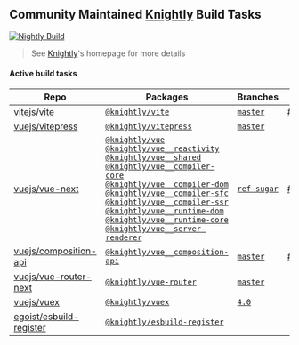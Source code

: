 ## Community Maintained [Knightly](https://github.com/antfu/knightly) Build Tasks

[![Nightly Build](https://github.com/antfu/knightly/blob/main/res/badge.svg?raw=true)](https://github.com/antfu/knightly)

> See [Knightly](https://github.com/antfu/knightly)'s homepage for more details

#### Active build tasks

<!--TASKS-START-->
| Repo | Packages | Branches | PRs |
| ---- | -------- | -------- | --- |
| [vitejs/vite](https://github.com/vitejs/vite) | [`@knightly/vite`](https://npmjs.com/package/@knightly/vite) | [`master`](https://npmjs.com/package/@knightly/vite/v/master) | [#837](https://npmjs.com/package/@knightly/vite/v/pr837) |
| [vuejs/vitepress](https://github.com/vuejs/vitepress) | [`@knightly/vitepress`](https://npmjs.com/package/@knightly/vitepress) | [`master`](https://npmjs.com/package/@knightly/vitepress/v/master) |  |
| [vuejs/vue-next](https://github.com/vuejs/vue-next) | [`@knightly/vue`](https://npmjs.com/package/@knightly/vue)<br>[`@knightly/vue__reactivity`](https://npmjs.com/package/@knightly/vue__reactivity)<br>[`@knightly/vue__shared`](https://npmjs.com/package/@knightly/vue__shared)<br>[`@knightly/vue__compiler-core`](https://npmjs.com/package/@knightly/vue__compiler-core)<br>[`@knightly/vue__compiler-dom`](https://npmjs.com/package/@knightly/vue__compiler-dom)<br>[`@knightly/vue__compiler-sfc`](https://npmjs.com/package/@knightly/vue__compiler-sfc)<br>[`@knightly/vue__compiler-ssr`](https://npmjs.com/package/@knightly/vue__compiler-ssr)<br>[`@knightly/vue__runtime-dom`](https://npmjs.com/package/@knightly/vue__runtime-dom)<br>[`@knightly/vue__runtime-core`](https://npmjs.com/package/@knightly/vue__runtime-core)<br>[`@knightly/vue__server-renderer`](https://npmjs.com/package/@knightly/vue__server-renderer) | [`ref-sugar`](https://npmjs.com/package/@knightly/vue/v/ref-sugar) | [#2195](https://npmjs.com/package/@knightly/vue/v/pr2195) |
| [vuejs/composition-api](https://github.com/vuejs/composition-api) | [`@knightly/vue__composition-api`](https://npmjs.com/package/@knightly/vue__composition-api) | [`master`](https://npmjs.com/package/@knightly/vue__composition-api/v/master) | [#520](https://npmjs.com/package/@knightly/vue__composition-api/v/pr520) |
| [vuejs/vue-router-next](https://github.com/vuejs/vue-router-next) | [`@knightly/vue-router`](https://npmjs.com/package/@knightly/vue-router) | [`master`](https://npmjs.com/package/@knightly/vue-router/v/master) |  |
| [vuejs/vuex](https://github.com/vuejs/vuex) | [`@knightly/vuex`](https://npmjs.com/package/@knightly/vuex) | [`4.0`](https://npmjs.com/package/@knightly/vuex/v/4.0) |  |
| [egoist/esbuild-register](https://github.com/egoist/esbuild-register) | [`@knightly/esbuild-register`](https://npmjs.com/package/@knightly/esbuild-register) |  |  |
<!--TASKS-END-->
